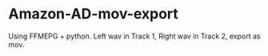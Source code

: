 # Amazon-AD-mov-export
Using FFMEPG + python. Left wav in Track 1, Right wav in Track 2, export as mov.
